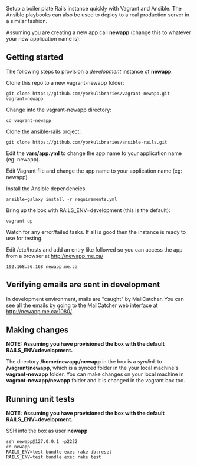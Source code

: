 Setup a boiler plate Rails instance quickly with Vagrant and Ansible. The Ansible playbooks can also be used to deploy to a real production server in a similar fashion.

Assuming you are creating a new app call **newapp** (change this to whatever your new application name is).

## Getting started

The following steps to provision a *development* instance of **newapp**.  

Clone this repo to a new vagrant-newapp folder:
```
git clone https://github.com/yorkulibraries/vagrant-newapp.git vagrant-newapp
```

Change into the vagrant-newapp directory:
```
cd vagrant-newapp
```

Clone the [ansible-rails](https://github.com/yorkulibraries/ansible-rails) project:
```
git clone https://github.com/yorkulibraries/ansible-rails.git
```

Edit the **vars/app.yml** to change the app name to your application name (eg: newapp).

Edit Vagrant file and change the app name to your application name (eg: newapp).

Install the Ansible dependencies.

```
ansible-galaxy install -r requirements.yml
```

Bring up the box with RAILS_ENV=development (this is the default):

```
vagrant up
```

Watch for any error/failed tasks. If all is good then the instance is ready to use for testing.


Edit /etc/hosts and add an entry like followed so you can access the app from a browser at http://newapp.me.ca/

```
192.168.56.168 newapp.me.ca
```

## Verifying emails are sent in development

In development environment, mails are "caught" by MailCatcher. You can see all the emails by going to the MailCatcher web interface at http://newapp.me.ca:1080/


## Making changes

**NOTE: Assuming you have provisioned the box with the default RAILS_ENV=development.**

The directory **/home/newapp/newapp** in the box is a *symlink* to **/vagrant/newapp**, which is a synced folder in the your local machine's **vagrant-newapp** folder.
You can make changes on your local machine in **vagrant-newapp/newapp** folder and it is changed in the vagrant box too. 

## Running unit tests

**NOTE: Assuming you have provisioned the box with the default RAILS_ENV=development.**

SSH into the box as user **newapp**
```
ssh newapp@127.0.0.1 -p2222
cd newapp
RAILS_ENV=test bundle exec rake db:reset
RAILS_ENV=test bundle exec rake test
```
